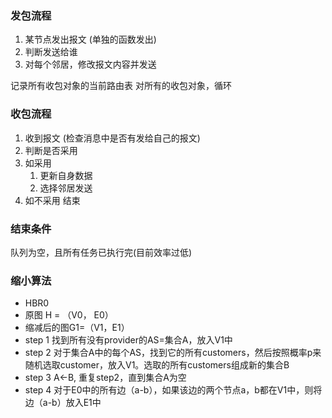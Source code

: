 ### 发包流程

1. 某节点发出报文 (单独的函数发出)
2. 判断发送给谁
3. 对每个邻居，修改报文内容并发送


记录所有收包对象的当前路由表
对所有的收包对象，循环
### 收包流程
1. 收到报文 (检查消息中是否有发给自己的报文)
2. 判断是否采用
3. 如采用
   1. 更新自身数据
   2. 选择邻居发送
4. 如不采用
   结束
### 结束条件
队列为空，且所有任务已执行完(目前效率过低)


### 缩小算法
* HBR0
* 原图 H = （V0， E0）
* 缩减后的图G1=（V1，E1）
* step 1 找到所有没有provider的AS=集合A，放入V1中
* step 2 对于集合A中的每个AS，找到它的所有customers，然后按照概率p来随机选取customer，放入V1。选取的所有customers组成新的集合B
* step 3 A<-B, 重复step2，直到集合A为空
* step 4 对于E0中的所有边（a-b），如果该边的两个节点a，b都在V1中，则将边（a-b）放入E1中

    

   